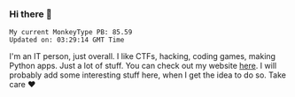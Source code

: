 ### Hi there 👋
<!-- PB START -->
```
My current MonkeyType PB: 85.59
Updated on: 03:29:14 GMT Time
```
<!-- PB END -->
I'm an IT person, just overall. I like CTFs, hacking, coding games, making Python apps. Just a lot of stuff.
You can check out my website [here](https://skill3472.github.io/).
I will probably add some interesting stuff here, when I get the idea to do so. Take care ❤️
